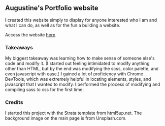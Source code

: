 ## Augustine's Portfolio website

I created this website simply to display for anyone interested who I am and what I can do, as well as for the fun a building a website.

Access the website [here](acalvino4.github.io).

### Takeaways
My biggest takeaway was learning how to make sense of someone else's code and modify it. (I started out feeling intimidated to modify anything other than HTML, but by the end was modifying the scss, color palette, and even javascript with ease.) I gained a lot of proficiency with Chrome DevTools, which was extremely helpful in locating elements, styles, and javascript that I wanted to modify.  I performed the process of modifying and compiling sass to css for the first time.

### Credits

I started this project with the Strata template from html5up.net.  The background image on the main page is from Unsplash.com.
